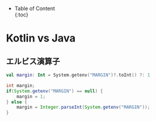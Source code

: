 - Table of Content  
{:toc}

# Kotlin vs Java 

## エルビス演算子

```kotlin
val margin: Int = System.getenv("MARGIN")?.toInt() ?: 1
```

```java
int margin;
if(System.getenv("MARGIN") == null) {
    margin = 1;
} else {
    margin = Integer.parseInt(System.getenv("MARGIN"));
}
```
